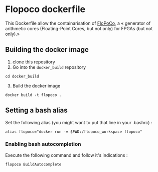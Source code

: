 # Flopoco dockerfile

This Dockerfile allow the containarisation of [FloPoCo](http://flopoco.gforge.inria.fr/), a « generator of arithmetic cores (Floating-Point Cores, but not only) for FPGAs (but not only).»

## Building the docker image
1. clone this repository
2. Go into the `docker_build` repository
```
cd docker_build
```
3. Build the docker image
```
docker build -t flopoco .
```

## Setting a bash alias

Set the following alias (you might want to put that line in your .bashrc) :
```
alias flopoco="docker run -v $PWD:/flopoco_workspace flopoco"
```

### Enabling bash autocompletion

Execute the following command and follow it's indications :
```
flopoco BuildAutocomplete
```
